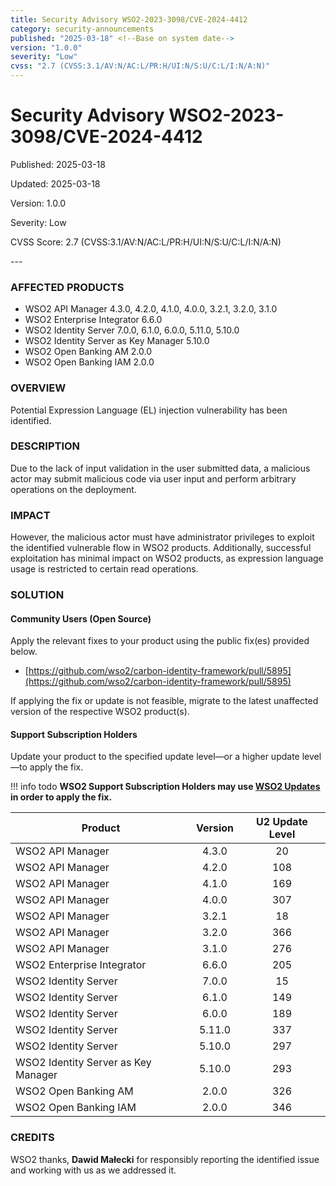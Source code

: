 ```yaml
---
title: Security Advisory WSO2-2023-3098/CVE-2024-4412
category: security-announcements
published: "2025-03-18" <!--Base on system date-->
version: "1.0.0"
severity: "Low"
cvss: "2.7 (CVSS:3.1/AV:N/AC:L/PR:H/UI:N/S:U/C:L/I:N/A:N)"
---
```


# Security Advisory WSO2-2023-3098/CVE-2024-4412

<p class="doc-info">Published: 2025-03-18</p> <!--Base on system date-->
<p class="doc-info">Updated: 2025-03-18</p>
<p class="doc-info">Version: 1.0.0</p>
<p class="doc-info">Severity: Low</p>
<p class="doc-info">CVSS Score: 2.7 (CVSS:3.1/AV:N/AC:L/PR:H/UI:N/S:U/C:L/I:N/A:N)</p>
---

### AFFECTED PRODUCTS
* WSO2 API Manager 4.3.0, 4.2.0, 4.1.0, 4.0.0, 3.2.1, 3.2.0, 3.1.0
* WSO2 Enterprise Integrator 6.6.0
* WSO2 Identity Server 7.0.0, 6.1.0, 6.0.0, 5.11.0, 5.10.0
* WSO2 Identity Server as Key Manager 5.10.0
* WSO2 Open Banking AM 2.0.0
* WSO2 Open Banking IAM 2.0.0


### OVERVIEW
Potential Expression Language (EL) injection vulnerability has been identified.


### DESCRIPTION
Due to the lack of input validation in the user submitted data, a malicious actor may submit malicious code via user input and perform arbitrary operations on the deployment.


### IMPACT
However, the malicious actor must have administrator privileges to exploit the identified vulnerable flow in WSO2 products. Additionally, successful exploitation has minimal impact on WSO2 products, as expression language usage is restricted to certain read operations.


### SOLUTION

#### Community Users (Open Source)
Apply the relevant fixes to your product using the public fix(es) provided below.

* [https://github.com/wso2/carbon-identity-framework/pull/5895](https://github.com/wso2/carbon-identity-framework/pull/5895)

If applying the fix or update is not feasible, migrate to the latest unaffected version of the respective WSO2 product(s).


#### Support Subscription Holders

Update your product to the specified update level—or a higher update level—to apply the fix.

!!! info todo
    **WSO2 Support Subscription Holders may use [WSO2 Updates](https://wso2.com/updates/) in order to apply the fix.**

| Product                             | Version | U2 Update Level |
| ----------------------------------- | :-----: | :-------------: |
| WSO2 API Manager                    |  4.3.0  |       20        |
| WSO2 API Manager                    |  4.2.0  |       108       |
| WSO2 API Manager                    |  4.1.0  |       169       |
| WSO2 API Manager                    |  4.0.0  |       307       |
| WSO2 API Manager                    |  3.2.1  |       18        |
| WSO2 API Manager                    |  3.2.0  |       366       |
| WSO2 API Manager                    |  3.1.0  |       276       |
| WSO2 Enterprise Integrator          |  6.6.0  |       205       |
| WSO2 Identity Server                |  7.0.0  |       15        |
| WSO2 Identity Server                |  6.1.0  |       149       |
| WSO2 Identity Server                |  6.0.0  |       189       |
| WSO2 Identity Server                | 5.11.0  |       337       |
| WSO2 Identity Server                | 5.10.0  |       297       |
| WSO2 Identity Server as Key Manager | 5.10.0  |       293       |
| WSO2 Open Banking AM                |  2.0.0  |       326       |
| WSO2 Open Banking IAM               |  2.0.0  |       346       |


### CREDITS
WSO2 thanks, **Dawid Małecki** for responsibly reporting the identified issue and working with us as we addressed it.
